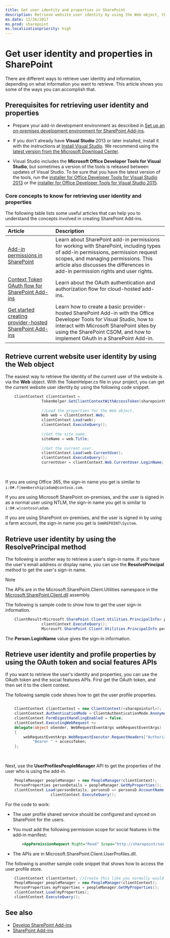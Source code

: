 ```yaml
---
title: Get user identity and properties in SharePoint
description: Retrieve website user identity by using the Web object, the ResolvePrincipal method, and the OAuth token and social features APIs.
ms.date: 12/26/2017
ms.prod: sharepoint
ms.localizationpriority: high
---
```



# Get user identity and properties in SharePoint

There are different ways to retrieve user identity and information, depending on what information you want to retrieve. This article shows you some of the ways you can accomplish that.

<a name="Prereq"> </a>

## Prerequisites for retrieving user identity and properties

- Prepare your add-in development environment as described in [Set up an on-premises development environment for SharePoint Add-ins](set-up-an-on-premises-development-environment-for-sharepoint-add-ins.md).
    
- If you don't already have **Visual Studio** 2013 or later installed, install it with the instructions at [Install Visual Studio](/visualstudio/install/install-visual-studio). We recommend using the [latest version from the Microsoft Download Center](https://www.visualstudio.com/downloads/download-visual-studio-vs).

- Visual Studio includes the **Microsoft Office Developer Tools for Visual Studio**, but sometimes a version of the tools is released between updates of Visual Studio. To be sure that you have the latest version of the tools, run the [installer for Office Developer Tools for Visual Studio 2013](https://aka.ms/OfficeDevToolsForVS2013) or the [installer for Office Developer Tools for Visual Studio 2015](https://aka.ms/OfficeDevToolsForVS2015). 

### Core concepts to know for retrieving user identity and properties

The following table lists some useful articles that can help you to understand the concepts involved in creating SharePoint Add-ins.

|Article |Description |
|:-----|:-----|
| [Add-in permissions in SharePoint](add-in-permissions-in-sharepoint.md)|Learn about SharePoint add-in permissions for working with SharePoint, including types of add-in permissions, permission request scopes, and managing permissions. This article also discusses the differences in add-in permission rights and user rights.|
| [Context Token OAuth flow for SharePoint Add-ins](context-token-oauth-flow-for-sharepoint-add-ins.md)|Learn about the OAuth authentication and authorization flow for cloud-hosted add-ins.|
| [Get started creating provider-hosted SharePoint Add-ins](get-started-creating-provider-hosted-sharepoint-add-ins.md)|Learn how to create a basic provider-hosted SharePoint Add-in with the Office Developer Tools for Visual Studio, how to interact with Microsoft SharePoint sites by using the SharePoint CSOM, and how to implement OAuth in a SharePoint Add-in.|

<a name="WebsiteUserID"> </a>

## Retrieve current website user identity by using the **Web** object

The easiest way to retrieve the identity of the current user of the website is via the **Web** object. With the TokenHelper.cs file in your project, you can get the current website user identity by using the following code snippet.

```csharp
    ClientContext clientContext =
                TokenHelper.GetClientContextWithAccessToken(sharepointUrl.ToString(), accessToken);
    
                //Load the properties for the Web object.
                Web web = clientContext.Web;
                clientContext.Load(web);
                clientContext.ExecuteQuery();
    
                //Get the site name.
                siteName = web.Title;
    
                //Get the current user.
                clientContext.Load(web.CurrentUser);
                clientContext.ExecuteQuery();
                currentUser = clientContext.Web.CurrentUser.LoginName;
```

<br/>

If you are using Office 365, the sign-in name you get is similar to `i:0#.f|membership|adam@contoso.com`.
    
If you are using Microsoft SharePoint on-premises, and the user is signed in as a normal user using NTLM, the sign-in name you get is similar to `i:0#.w|contoso\adam`.
    
If you are using SharePoint on-premises, and the user is signed in by using a farm account, the sign-in name you get is  `SHAREPOINT\System`.
    
<a name="ResolvePrincipal"> </a> 

## Retrieve user identity by using the ResolvePrincipal method

The following is another way to retrieve a user's sign-in name. If you have the user's email address or display name, you can use the **ResolvePrincipal** method to get the user's sign-in name.
 
> [!NOTE] 
> The APIs are in the Microsoft.SharePoint.Client.Utilities namespace in the [Microsoft.SharePoint.Client.dll](https://msdn.microsoft.com/library/microsoft.sharepoint.client.utilities.utility.resolveprincipal.aspx) assembly.

The following is sample code to show how to get the user sign-in information.

```csharp
    ClientResult<Microsoft.SharePoint.Client.Utilities.PrincipalInfo> persons = Microsoft.SharePoint.Client.Utilities.Utility.ResolvePrincipal(clientContext, clientContext.Web, <email>, Microsoft.SharePoint.Client.Utilities.PrincipalType.User, Microsoft.SharePoint.Client.Utilities.PrincipalSource.All, null, true);
                clientContext.ExecuteQuery();
                Microsoft.SharePoint.Client.Utilities.PrincipalInfo person = persons.Value;
```

The **Person.LoginName** value gives the sign-in information.
 

<a name="Profile"> </a> 

## Retrieve user identity and profile properties by using the OAuth token and social features APIs

If you want to retrieve the user's identity and properties, you can use the OAuth token and the social features APIs. First get the OAuth token, and then set it to the client context. 

The following sample code shows how to get the user profile properties.

```csharp

    ClientContext clientContext = new ClientContext(<sharepointurl>);
    clientContext.AuthenticationMode = ClientAuthenticationMode.Anonymous;
    clientContext.FormDigestHandlingEnabled = false;
    clientContext.ExecutingWebRequest +=
    delegate(object oSender, WebRequestEventArgs webRequestEventArgs)
    {                      
        webRequestEventArgs.WebRequestExecutor.RequestHeaders["Authorization"] =
            "Bearer " + accessToken;
    };
```

<br/>

Next, use the **UserProfilesPeopleManager** API to get the properties of the user who is using the add-in.

```csharp
    PeopleManager peopleManager = new PeopleManager(clientContext);
    PersonProperties personDetails = peopleManager.GetMyProperties();
    clientContext.Load(personDetails, personsD => personsD.AccountName, personsD => personsD.Email,  personsD => personsD.DisplayName);
                    clientContext.ExecuteQuery();
```

For the code to work:

- The user profile shared service should be configured and synced on SharePoint for the users.

- You must add the following permission scope for social features in the add-in manifest:

    ```XML
        <AppPermissionRequest Right="Read" Scope="http://sharepoint/social/tenant" />
    ```

- The APIs are in Microsoft.SharePoint.Client.UserProfiles.dll.

The following is another sample code snippet that shows how to access the user profile store.

```csharp
    ClientContext clientContext; //Create this like you normally would.               
    PeopleManager peopleManager = new PeopleManager(clientContext);
    PersonProperties myProperties = peopleManager.GetMyProperties();
    clientContext.Load(myProperties);
    clientContext.ExecuteQuery();
```


## See also
<a name="AdditionalResources"> </a>

- [Develop SharePoint Add-ins](develop-sharepoint-add-ins.md)
- [SharePoint Add-ins](sharepoint-add-ins.md)
    
 

